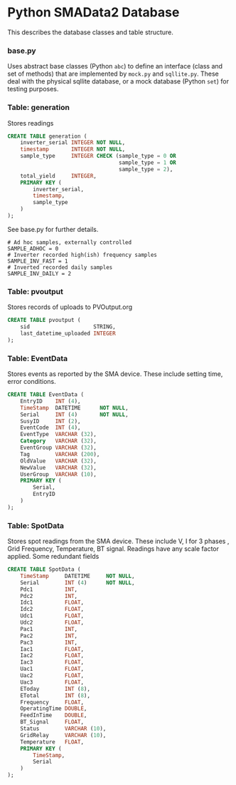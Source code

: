 # Python SMAData2 Database

This describes the database classes and table structure.

### base.py
Uses abstract base classes (Python `abc`) to define an interface (class and set of methods) that are implemented by `mock.py` and `sqllite.py`.  These deal with the physical sqllite database, or a mock database (Python ``set``) for testing purposes.

### Table: generation
Stores readings 
```sql
CREATE TABLE generation (
    inverter_serial INTEGER NOT NULL,
    timestamp       INTEGER NOT NULL,
    sample_type     INTEGER CHECK (sample_type = 0 OR 
                                   sample_type = 1 OR 
                                   sample_type = 2),
    total_yield     INTEGER,
    PRIMARY KEY (
        inverter_serial,
        timestamp,
        sample_type
    )
);
```
See base.py for further details.

```pythonstub
# Ad hoc samples, externally controlled
SAMPLE_ADHOC = 0
# Inverter recorded high(ish) frequency samples
SAMPLE_INV_FAST = 1
# Inverted recorded daily samples
SAMPLE_INV_DAILY = 2
```

### Table: pvoutput 
Stores records of uploads to PVOutput.org  
```sql
CREATE TABLE pvoutput (
    sid                    STRING,
    last_datetime_uploaded INTEGER
);
```



### Table: EventData 
Stores events as reported by the SMA device.
These include setting time, error conditions.   
```sql
CREATE TABLE EventData (
    EntryID    INT (4),
    TimeStamp  DATETIME      NOT NULL,
    Serial     INT (4)       NOT NULL,
    SusyID     INT (2),
    EventCode  INT (4),
    EventType  VARCHAR (32),
    Category   VARCHAR (32),
    EventGroup VARCHAR (32),
    Tag        VARCHAR (200),
    OldValue   VARCHAR (32),
    NewValue   VARCHAR (32),
    UserGroup  VARCHAR (10),
    PRIMARY KEY (
        Serial,
        EntryID
    )
);
```

### Table: SpotData 
Stores spot readings from the SMA device.
These include V, I for 3 phases , Grid Frequency, Temperature, BT signal.
Readings have any scale factor applied.
Some redundant fields
```sql
CREATE TABLE SpotData (
    TimeStamp     DATETIME     NOT NULL,
    Serial        INT (4)      NOT NULL,
    Pdc1          INT,
    Pdc2          INT,
    Idc1          FLOAT,
    Idc2          FLOAT,
    Udc1          FLOAT,
    Udc2          FLOAT,
    Pac1          INT,
    Pac2          INT,
    Pac3          INT,
    Iac1          FLOAT,
    Iac2          FLOAT,
    Iac3          FLOAT,
    Uac1          FLOAT,
    Uac2          FLOAT,
    Uac3          FLOAT,
    EToday        INT (8),
    ETotal        INT (8),
    Frequency     FLOAT,
    OperatingTime DOUBLE,
    FeedInTime    DOUBLE,
    BT_Signal     FLOAT,
    Status        VARCHAR (10),
    GridRelay     VARCHAR (10),
    Temperature   FLOAT,
    PRIMARY KEY (
        TimeStamp,
        Serial
    )
);

```